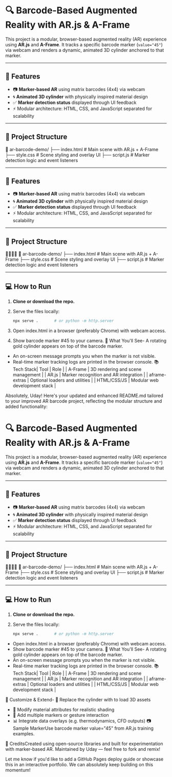 # 🔍 Barcode-Based Augmented Reality with AR.js & A-Frame

This project is a modular, browser-based augmented reality (AR) experience using **AR.js** and **A-Frame**. It tracks a specific barcode marker (`value="45"`) via webcam and renders a dynamic, animated 3D cylinder anchored to that marker.

---

## 🚀 Features

- 📷 **Marker-based AR** using matrix barcodes (4x4) via webcam
- 🌀 **Animated 3D cylinder** with physically inspired material design
- ✅ **Marker detection status** displayed through UI feedback
- ⚡ Modular architecture: HTML, CSS, and JavaScript separated for scalability

---

## 🧩 Project Structure
📁 ar-barcode-demo/ ├── index.html         # Main scene with AR.js + A-Frame ├── style.css          # Scene styling and overlay UI ├── script.js          # Marker detection logic and event listeners

---


## 🚀 Features

- 📷 **Marker-based AR** using matrix barcodes (4x4) via webcam
- 🌀 **Animated 3D cylinder** with physically inspired material design
- ✅ **Marker detection status** displayed through UI feedback
- ⚡ Modular architecture: HTML, CSS, and JavaScript separated for scalability

---

## 🧩 Project Structure


📁 ar-barcode-demo/ ├── index.html         # Main scene with AR.js + A-Frame ├── style.css          # Scene styling and overlay UI ├── script.js          # Marker detection logic and event listeners

---

## 💻 How to Run

1. **Clone or download the repo.**

2. Serve the files locally:
   ```bash
   npx serve .       # or python -m http.server


3. Open index.html in a browser (preferably Chrome) with webcam access.
4. Show barcode marker #45 to your camera.
🎯 What You'll See- A rotating gold cylinder appears on top of the barcode marker.
- An on-screen message prompts you when the marker is not visible.
- Real-time marker tracking logs are printed in the browser console.
📚 Tech Stack| Tool | Role | 
| A-Frame | 3D rendering and scene management | 
| AR.js | Marker recognition and AR integration | 
| aframe-extras | Optional loaders and utilities | 
| HTML/CSS/JS | Modular web development stack | 

Absolutely, Uday! Here's your updated and enhanced README.md tailored to your improved AR barcode project, reflecting the modular structure and added functionality:
# 🔍 Barcode-Based Augmented Reality with AR.js & A-Frame

This project is a modular, browser-based augmented reality (AR) experience using **AR.js** and **A-Frame**. It tracks a specific barcode marker (`value="45"`) via webcam and renders a dynamic, animated 3D cylinder anchored to that marker.

---

## 🚀 Features

- 📷 **Marker-based AR** using matrix barcodes (4x4) via webcam
- 🌀 **Animated 3D cylinder** with physically inspired material design
- ✅ **Marker detection status** displayed through UI feedback
- ⚡ Modular architecture: HTML, CSS, and JavaScript separated for scalability

---

## 🧩 Project Structure


📁 ar-barcode-demo/ ├── index.html         # Main scene with AR.js + A-Frame ├── style.css          # Scene styling and overlay UI ├── script.js          # Marker detection logic and event listeners

---

## 💻 How to Run

1. **Clone or download the repo.**

2. Serve the files locally:
   ```bash
   npx serve .       # or python -m http.server


- Open index.html in a browser (preferably Chrome) with webcam access.
- Show barcode marker #45 to your camera.
🎯 What You'll See- A rotating gold cylinder appears on top of the barcode marker.
- An on-screen message prompts you when the marker is not visible.
- Real-time marker tracking logs are printed in the browser console.
📚 Tech Stack| Tool | Role | 
| A-Frame | 3D rendering and scene management | 
| AR.js | Marker recognition and AR integration | 
| aframe-extras | Optional loaders and utilities | 
| HTML/CSS/JS | Modular web development stack | 

🌟 Customize & Extend- 💠 Replace the cylinder with <a-gltf-model> to load 3D assets
- 🎨 Modify material attributes for realistic shading
- 🔁 Add multiple markers or gesture interaction
- 📊 Integrate data overlays (e.g. thermodynamics, CFD outputs)
📷 Sample MarkerUse barcode marker value="45" from AR.js training examples.

🙌 CreditsCreated using open-source libraries and built for experimentation with marker-based AR.
Maintained by Uday — feel free to fork and remix!

Let me know if you'd like to add a GitHub Pages deploy guide or showcase this in an interactive portfolio. We can absolutely keep building on this momentum!
